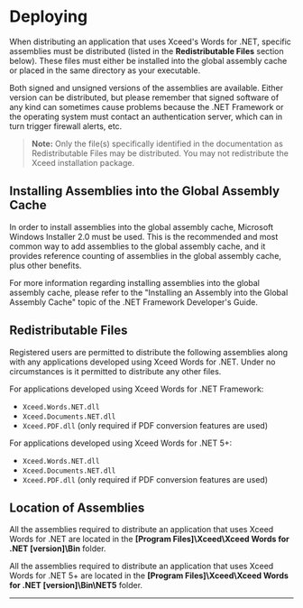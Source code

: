 # Deploying

When distributing an application that uses Xceed's Words for .NET, specific assemblies must be distributed (listed in the **Redistributable Files** section below). These files must either be installed into the global assembly cache or placed in the same directory as your executable.

Both signed and unsigned versions of the assemblies are available. Either version can be distributed, but please remember that signed software of any kind can sometimes cause problems because the .NET Framework or the operating system must contact an authentication server, which can in turn trigger firewall alerts, etc.

> **Note:** Only the file(s) specifically identified in the documentation as Redistributable Files may be distributed. You may not redistribute the Xceed installation package.

## Installing Assemblies into the Global Assembly Cache

In order to install assemblies into the global assembly cache, Microsoft Windows Installer 2.0 must be used. This is the recommended and most common way to add assemblies to the global assembly cache, and it provides reference counting of assemblies in the global assembly cache, plus other benefits.

For more information regarding installing assemblies into the global assembly cache, please refer to the "Installing an Assembly into the Global Assembly Cache" topic of the .NET Framework Developer's Guide.

## Redistributable Files

Registered users are permitted to distribute the following assemblies along with any applications developed using Xceed Words for .NET. Under no circumstances is it permitted to distribute any other files.

For applications developed using Xceed Words for .NET Framework:
- `Xceed.Words.NET.dll`
- `Xceed.Documents.NET.dll`
- `Xceed.PDF.dll` (only required if PDF conversion features are used)

For applications developed using Xceed Words for .NET 5+:
- `Xceed.Words.NET.dll`
- `Xceed.Documents.NET.dll`
- `Xceed.PDF.dll` (only required if PDF conversion features are used)

## Location of Assemblies

All the assemblies required to distribute an application that uses Xceed Words for .NET are located in the **[Program Files]\Xceed\Xceed Words for .NET [version]\Bin** folder.

All the assemblies required to distribute an application that uses Xceed Words for .NET 5+ are located in the **[Program Files]\Xceed\Xceed Words for .NET [version]\Bin\NET5** folder.

---